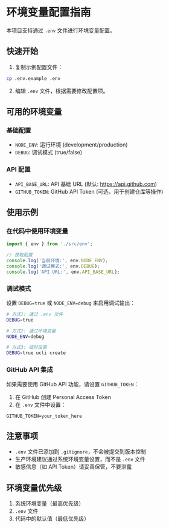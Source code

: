 # 环境变量配置指南

本项目支持通过 `.env` 文件进行环境变量配置。

## 快速开始

1. 复制示例配置文件：
```bash
cp .env.example .env
```

2. 编辑 `.env` 文件，根据需要修改配置项。

## 可用的环境变量

### 基础配置

- `NODE_ENV`: 运行环境 (development/production)
- `DEBUG`: 调试模式 (true/false)

### API 配置

- `API_BASE_URL`: API 基础 URL (默认: https://api.github.com)
- `GITHUB_TOKEN`: GitHub API Token (可选，用于创建仓库等操作)

## 使用示例

### 在代码中使用环境变量

```typescript
import { env } from './src/env';

// 获取配置
console.log('当前环境:', env.NODE_ENV);
console.log('调试模式:', env.DEBUG);
console.log('API URL:', env.API_BASE_URL);
```

### 调试模式

设置 `DEBUG=true` 或 `NODE_ENV=debug` 来启用调试输出：

```bash
# 方式1: 通过 .env 文件
DEBUG=true

# 方式2: 通过环境变量
NODE_ENV=debug

# 方式3: 临时设置
DEBUG=true ucli create
```

### GitHub API 集成

如果需要使用 GitHub API 功能，请设置 `GITHUB_TOKEN`：

1. 在 GitHub 创建 Personal Access Token
2. 在 `.env` 文件中设置：
```
GITHUB_TOKEN=your_token_here
```

## 注意事项

- `.env` 文件已添加到 `.gitignore`，不会被提交到版本控制
- 生产环境建议通过系统环境变量设置，而不是 `.env` 文件
- 敏感信息（如 API Token）请妥善保管，不要泄露

## 环境变量优先级

1. 系统环境变量（最高优先级）
2. `.env` 文件
3. 代码中的默认值（最低优先级）
